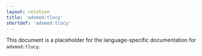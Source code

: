 ```yaml
---
layout: relation
title: 'advmod:tlocy'
shortdef: 'advmod:tlocy'
---
```


This document is a placeholder for the language-specific documentation
for `advmod:tlocy`.
